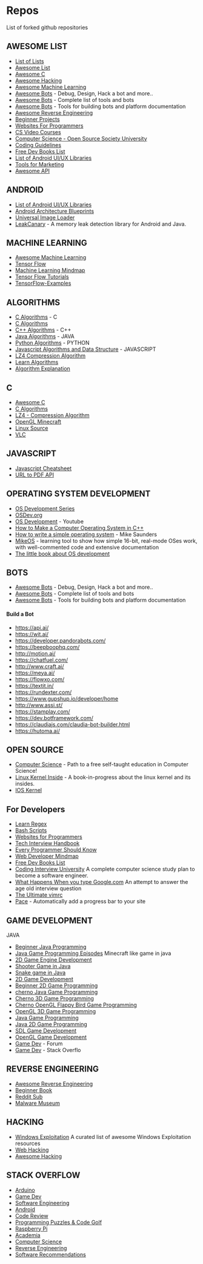 # Repos
List of forked github repositories

## AWESOME LIST

- [List of Lists](https://github.com/jnv/lists)
- [Awesome List](https://github.com/sindresorhus/awesome)
- [Awesome C](https://github.com/amarpreetb/awesome-c)
- [Awesome Hacking](https://github.com/Hack-with-Github/Awesome-Hacking)
- [Awesome Machine Learning](https://github.com/josephmisiti/awesome-machine-learning)
- [Awesome Bots](https://github.com/abdelhai/awesome-bots) - Debug, Design, Hack a bot and more..
- [Awesome Bots](https://github.com/BotCube/awesome-bots) - Complete list of tools and bots
- [Awesome Bots](https://github.com/hackerkid/bots) - Tools for building bots and platform documentation
- [Awesome Reverse Engineering](https://github.com/fdivrp/awesome-reversing)
- [Beginner Projects](https://github.com/MunGell/awesome-for-beginners)
- [Websites For Programmers](https://github.com/sdmg15/Best-websites-a-programmer-should-visit)
- [CS Video Courses](https://github.com/Developer-Y/cs-video-courses)
- [Computer Science - Open Source Society University](https://github.com/ossu/computer-science)
- [Coding Guidelines](https://github.com/Kristories/awesome-guidelines)
- [Free Dev Books List](https://github.com/EbookFoundation/free-programming-books)
- [List of Android UI/UX Libraries](https://github.com/wasabeef/awesome-android-ui)
- [Tools for Marketing](https://github.com/LisaDziuba/Marketing-for-Engineers)
- [Awesome API](https://github.com/abhishekbanthia/Public-APIs)


## ANDROID
- [List of Android UI/UX Libraries](https://github.com/wasabeef/awesome-android-ui)
- [Android Architecture Blueprints](https://github.com/googlesamples/android-architecture)
- [Universal Image Loader](https://github.com/nostra13/Android-Universal-Image-Loader)
- [LeakCanary](https://github.com/square/leakcanary) - A memory leak detection library for Android and Java.

## MACHINE LEARNING
- [Awesome Machine Learning](https://github.com/josephmisiti/awesome-machine-learning)
- [Tensor Flow](https://github.com/tensorflow/tensorflow)
- [Machine Learning Mindmap](https://github.com/dformoso/machine-learning-mindmap)
- [Tensor Flow Tutorials](https://github.com/astorfi/TensorFlow-World)
- [TensorFlow-Examples](https://github.com/aymericdamien/TensorFlow-Examples)

## ALGORITHMS 
- [C Algorithms](https://github.com/fragglet/c-algorithms) - C
- [C Algorithms](https://github.com/TheAlgorithms/C)
- [C++ Algorithms](https://github.com/TheAlgorithms/C-Plus-Plus) - C++
- [Java Algorithms](https://github.com/TheAlgorithms/Java) - JAVA
- [Python Algorithms](https://github.com/TheAlgorithms/Python) - PYTHON
- [Javascript Algorithms and Data Structure](https://github.com/TheAlgorithms/Javascript) - JAVASCRIPT
- [LZ4 Compression Algorithm](https://github.com/lz4/lz4)
- [Learn Algorithms](https://github.com/stacygohyunsi/algorithms-primer)
- [Algorithm Explanation](https://github.com/TheAlgorithms/Algorithms-Explainations)

## C
- [Awesome C](https://github.com/amarpreetb/awesome-c)
- [C Algorithms](https://github.com/fragglet/c-algorithms)
- [LZ4 - Compression Algorithm](https://github.com/lz4/lz4)
- [OpenGL Minecraft](https://github.com/fogleman/Craft)
- [Linux Source](https://github.com/torvalds/linux)
- [VLC](https://github.com/videolan/vlc)

## JAVASCRIPT
- [Javascript Cheatsheet](https://github.com/mbeaudru/modern-js-cheatsheet)
- [URL to PDF API](https://github.com/alvarcarto/url-to-pdf-api)

## OPERATING SYSTEM DEVELOPMENT
- [OS Development Series](http://www.brokenthorn.com/Resources/OSDevIndex.html)
- [OSDev.org](http://wiki.osdev.org/Main_Page)
- [OS Development](https://www.youtube.com/watch?v=YvZhgRO7hL4) - Youtube
- [How to Make a Computer Operating System in C++](https://github.com/SamyPesse/How-to-Make-a-Computer-Operating-System)
- [How to write a simple operating system](http://mikeos.sourceforge.net/write-your-own-os.html) - Mike Saunders
- [MikeOS](http://mikeos.sourceforge.net/) - learning tool to show how simple 16-bit, real-mode OSes work, with well-commented code and extensive documentation
- [The little book about OS development](https://littleosbook.github.io/)

## BOTS
- [Awesome Bots](https://github.com/abdelhai/awesome-bots) - Debug, Design, Hack a bot and more..
- [Awesome Bots](https://github.com/BotCube/awesome-bots) - Complete list of tools and bots
- [Awesome Bots](https://github.com/hackerkid/bots) - Tools for building bots and platform documentation 
#### Build a Bot
- https://api.ai/
- https://wit.ai/
- https://developer.pandorabots.com/
- https://beepboophq.com/
- http://motion.ai/
- https://chatfuel.com/
- http://www.craft.ai/
- https://meya.ai/
- https://flowxo.com/
- https://textit.in/
- https://rundexter.com/
- https://www.gupshup.io/developer/home
- http://www.assi.st/
- https://stamplay.com/
- https://dev.botframework.com/
- https://claudiajs.com/claudia-bot-builder.html
- https://hutoma.ai/

## OPEN SOURCE
- [Computer Science](https://github.com/ossu/computer-science) - Path to a free self-taught education in Computer Science!
- [Linux Kernel Inside](https://github.com/0xAX/linux-insides) - A book-in-progress about the linux kernel and its insides.
- [IOS Kernel](https://github.com/apple/darwin-xnu)

## For Developers 
- [Learn Regex](https://github.com/zeeshanu/learn-regex)
- [Bash Scripts](https://github.com/alexanderepstein/Bash-Snippets)
- [Websites for Programmers](https://github.com/sdmg15/Best-websites-a-programmer-should-visit)
- [Tech Interview Handbook](https://github.com/yangshun/tech-interview-handbook)
- [Every Programmer Should Know](https://github.com/mr-mig/every-programmer-should-know)
- [Web Developer Mindmap](https://github.com/kamranahmedse/developer-roadmap)
- [Free Dev Books List](https://github.com/EbookFoundation/free-programming-books)
- [Coding Interview University](https://github.com/jwasham/coding-interview-university) A complete computer science study plan to become a software engineer.
- [What Happens When you type Google.com](https://github.com/alex/what-happens-when) An attempt to answer the age old interview question
- [The Ultimate vimrc](https://github.com/amix/vimrc)
- [Pace](https://github.com/HubSpot/pace) - Automatically add a progress bar to your site

## GAME DEVELOPMENT
JAVA
- [Beginner Java Programming](https://www.youtube.com/watch?v=jrypN2CpAy8)
- [Java Game Programming Episodes](https://www.youtube.com/watch?v=rfR09erJu7U) Minecraft like game in java
- [2D Game Engine Development](https://www.youtube.com/watch?v=o7pfq0W3e4I)
- [Shooter Game in Java](https://www.youtube.com/watch?v=e9jRfgjV4FQ)
- [Snake game in Java](https://www.youtube.com/watch?v=S_n3lryyGZM)
- [2D Game Development](https://www.youtube.com/watch?v=9dzhgsVaiSo)
- [Beginner 2D Game Programming](https://www.youtube.com/watch?v=dEKs-3GhVKQ)
- [cherno Java Game Programming](https://www.youtube.com/watch?v=GFYT7Lqt1h8&list=PLlrATfBNZ98eOOCk2fOFg7Qg5yoQfFAdf)
- [Cherno 3D Game Programming](https://www.youtube.com/watch?v=iH1xpfOBN6M)
- [Cherno OpenGL Flappy Bird Game Programming](https://www.youtube.com/watch?v=527bR2JHSR0)
- [OpenGL 3D Game Programming](https://www.youtube.com/watch?v=VS8wlS9hF8E)
- [Java Game Programming](https://www.youtube.com/watch?v=qWVUQPWa67M)
- [Java 2D Game Programming](https://www.youtube.com/watch?v=dEKs-3GhVKQ&list=PLah6faXAgguMnTBs3JnEJY0shAc18XYQZ&index=1)
- [SDL Game Development](http://lazyfoo.net/tutorials/SDL/index.php#Multitouch)
- [OpenGL Game Development](https://learnopengl.com/#!Introduction)
- [Game Dev](https://www.gamedev.net/) - Forum
- [Game Dev](https://gamedev.stackexchange.com/) - Stack Overflo

## REVERSE ENGINEERING
- [Awesome Reverse Engineering](https://github.com/fdivrp/awesome-reversing)
- [Beginner Book](https://beginners.re/RE4B-EN.pdf)
- [Reddit Sub](https://www.reddit.com/r/ReverseEngineering/)
- [Malware Museum](https://archive.org/details/malwaremuseum?sort=-publicdate)

## HACKING
- [Windows Exploitation](https://github.com/enddo/awesome-windows-exploitation) A curated list of awesome Windows Exploitation resources
- [Web Hacking](https://github.com/infoslack/awesome-web-hacking)
- [Awesome Hacking](https://github.com/carpedm20/awesome-hacking)

## STACK OVERFLOW
- [Arduino](https://arduino.stackexchange.com/)
- [Game Dev](https://gamedev.stackexchange.com/)
- [Software Engineering](https://softwareengineering.stackexchange.com/)
- [Android](https://android.stackexchange.com/)
- [Code Review](https://codereview.stackexchange.com/)
- [Programming Puzzles & Code Golf](https://codegolf.stackexchange.com/)
- [Raspberry Pi](https://raspberrypi.stackexchange.com/)
- [Academia](https://academia.stackexchange.com/)
- [Computer Science](https://cs.stackexchange.com/)
- [Reverse Engineering](https://reverseengineering.stackexchange.com/)
- [Software Recommendations](https://softwarerecs.stackexchange.com/)
